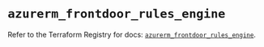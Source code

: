 # `azurerm_frontdoor_rules_engine`

Refer to the Terraform Registry for docs: [`azurerm_frontdoor_rules_engine`](https://registry.terraform.io/providers/hashicorp/azurerm/3.88.0/docs/resources/frontdoor_rules_engine).
